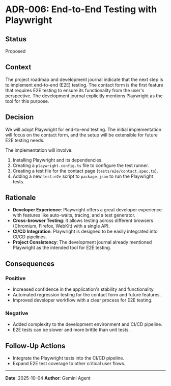 # ADR-006: End-to-End Testing with Playwright

## Status
Proposed

## Context
The project roadmap and development journal indicate that the next step is to implement end-to-end (E2E) testing. The contact form is the first feature that requires E2E testing to ensure its functionality from the user's perspective. The development journal explicitly mentions Playwright as the tool for this purpose.

## Decision
We will adopt Playwright for end-to-end testing. The initial implementation will focus on the contact form, and the setup will be extensible for future E2E testing needs.

The implementation will involve:
1.  Installing Playwright and its dependencies.
2.  Creating a `playwright.config.ts` file to configure the test runner.
3.  Creating a test file for the contact page (`tests/e2e/contact.spec.ts`).
4.  Adding a new `test:e2e` script to `package.json` to run the Playwright tests.

## Rationale
- **Developer Experience**: Playwright offers a great developer experience with features like auto-waits, tracing, and a test generator.
- **Cross-browser Testing**: It allows testing across different browsers (Chromium, Firefox, WebKit) with a single API.
- **CI/CD Integration**: Playwright is designed to be easily integrated into CI/CD pipelines.
- **Project Consistency**: The development journal already mentioned Playwright as the intended tool for E2E testing.

## Consequences
### Positive
- Increased confidence in the application's stability and functionality.
- Automated regression testing for the contact form and future features.
- Improved developer workflow with a clear process for E2E testing.

### Negative
- Added complexity to the development environment and CI/CD pipeline.
- E2E tests can be slower and more brittle than unit tests.

## Follow-Up Actions
- Integrate the Playwright tests into the CI/CD pipeline.
- Expand E2E test coverage to other critical user flows.

---
**Date**: 2025-10-04  **Author**: Gemini Agent
